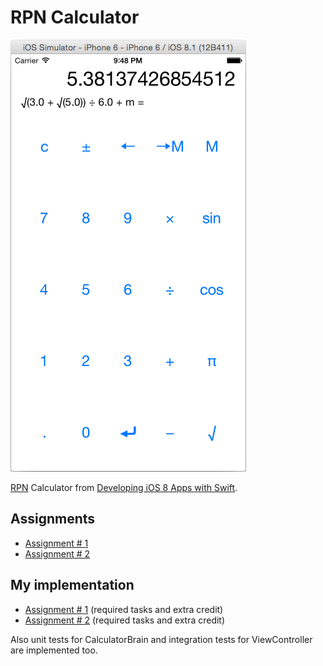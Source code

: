 # RPN Calculator
![The amazing RPN Calculator](screenshot.png)

[RPN](http://en.wikipedia.org/wiki/Reverse_Polish_notation) Calculator from [Developing iOS 8 Apps with Swift](https://itunes.apple.com/us/course/developing-ios-8-apps-swift/id961180099).

## Assignments
  * [Assignment # 1](https://itunes.apple.com/ru/course/programming-project-1/id961180099?i=334226280&l=en&mt=2)
  * [Assignment # 2](https://itunes.apple.com/ru/course/programming-project-2/id961180099?i=334824238&l=en&mt=2)

## My implementation
  * [Assignment # 1](releases/tag/1.0) (required tasks and extra credit)
  * [Assignment # 2](releases/tag/2.0) (required tasks and extra credit)

Also unit tests for CalculatorBrain and integration tests for ViewController are implemented too.
